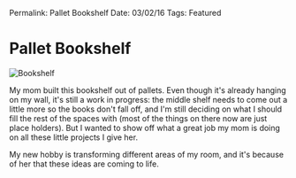Permalink: Pallet Bookshelf
Date: 03/02/16
Tags: Featured

# Pallet Bookshelf

![Bookshelf](https://dl.dropbox.com/s/kmvnpdf64qam3jf/IMG_2208.JPG?dl=0)

My mom built this bookshelf out of pallets. Even though it's already hanging on my wall, it's still a work in progress: the middle shelf needs to come out a little more so the books don't fall off, and I'm still deciding on what I should fill the rest of the spaces with (most of the things on there now are just place holders). But I wanted to show off what a great job my mom is doing on all these little projects I give her. 

My new hobby is transforming different areas of my room, and it's because of her that these ideas are coming to life.
